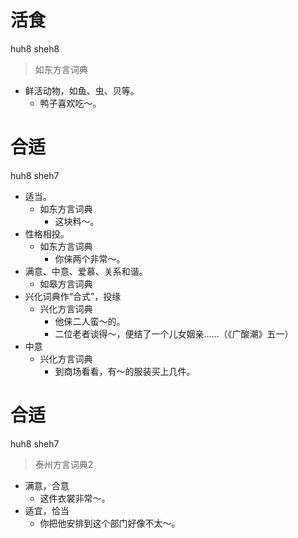 # 活食
huh8 sheh8
> 如东方言词典
- 鲜活动物，如鱼、虫、贝等。
  - 鸭子喜欢吃～。

# 合适
huh8 sheh7
+ 适当。
  * 如东方言词典
    - 这块料～。
+ 性格相投。
  * 如东方言词典
    - 你俫两个非常～。
+ 满意、中意、爱慕、关系和谐。
  * 如皋方言词典
+ 兴化词典作“合式”，投缘
  * 兴化方言词典
    - 他俫二人蛮～的。
    - 二位老者谈得～，便结了一个儿女姻亲……（《广酸潮》五一）
+ 中意
  * 兴化方言词典
    - 到商场看看，有～的服装买上几件。


# 合适
huh8 sheh7
> 泰州方言词典2
- 满意，合意
  - 这件衣裳非常～。
- 适宜，恰当
  - 你把他安排到这个部门好像不太～。